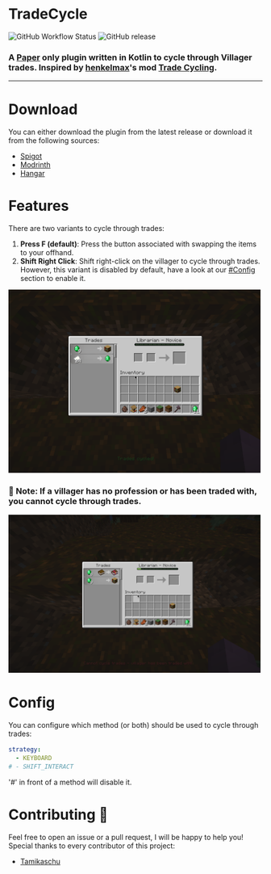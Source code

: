 # TradeCycle 
![GitHub Workflow Status](https://img.shields.io/github/workflow/status/S42YT/TradeCycle/Java%20CI%20with%20Gradle?style=for-the-badge) ![GitHub release](https://img.shields.io/github/v/release/S42YT/TradeCycle?style=for-the-badge)

### A [Paper](https://github.com/PaperMC/Paper) only plugin written in Kotlin to cycle through Villager trades. Inspired by [henkelmax](https://modrinth.com/user/henkelmax)'s mod [Trade Cycling](https://modrinth.com/mod/trade-cycling).

<hr>

# Download
You can either download the plugin from the latest release or download it from the following sources:
- [Spigot](https://www.spigotmc.org/resources/tradecycle.122805/)
- [Modrinth](https://modrinth.com/plugin/tradecycle)
- [Hangar](https://hangar.papermc.io/S42yt/TradeCycle)

# Features
There are two variants to cycle through trades:
1. **Press F (default)**: Press the button associated with swapping the items to your offhand.
2. **Shift Right Click**: Shift right-click on the villager to cycle through trades. However, this variant is disabled by default, have a look at our [#Config](#Config) section to enable it.

<img src="assets/cycle_trade.png" alt="cycle_trade" width="500"/>

### 🚨 Note: If a villager has no profession or has been traded with, you cannot cycle through trades.
<img src="assets/trade_cycled.png" alt="cant_cycle_trade" width="500"/>

# Config
You can configure which method (or both) should be used to cycle through trades:
```yaml
strategy:
  - KEYBOARD
# - SHIFT_INTERACT
```
'#' in front of a method will disable it.

# Contributing 🩷
Feel free to open an issue or a pull request, I will be happy to help you! Special thanks to every contributor of this project:

- [Tamikaschu](https://github.com/tamikaschu)
